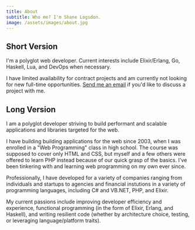 ```yaml
---
title: About
subtitle: Who me? I'm Shane Logsdon.
image: /assets/images/about.jpg
---
```


## Short Version

I'm a polyglot web developer. Current interests include
Elixir/Erlang, Go, Haskell, Lua, and DevOps when necessary.

I have limited availability for contract projects and am
currently not looking for new full-time opportunities.
[Send me an email](/contact/#email) if you'd like to discuss
a project with me.

## Long Version

I am a polyglot developer striving to build performant and
scalable applications and libraries targeted for the web.

I have building building applications for the web since
2003, when I was enrolled in a "Web Programming" class in
high school. The course was supposed to cover only HTML
and CSS, but myself and a few others were offered to learn
PHP instead because of our quick grasp of the basics. I've
been tinkering with and learning web programming on my own
ever since.

Professionally, I have developed for a variety of companies
ranging from individuals and startups to agencies and
financial instutions in a variety of programming languages,
including C# and VB.NET, PHP, and Elixir.

My current passions include improving developer efficiency
and experience, functional programming (in the form of
Elixir, Erlang, and Haskell), and writing resilient code
(whether by architecture choice, testing, or leveraging
language/platform traits).
